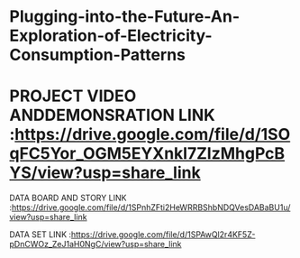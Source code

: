 # Plugging-into-the-Future-An-Exploration-of-Electricity-Consumption-Patterns

# PROJECT VIDEO ANDDEMONSRATION LINK :https://drive.google.com/file/d/1SOqFC5Yor_OGM5EYXnkl7ZIzMhgPcBYS/view?usp=share_link

DATA BOARD AND STORY LINK  :https://drive.google.com/file/d/1SPnhZFti2HeWRRBShbNDQVesDABaBU1u/view?usp=share_link

DATA SET LINK :https://drive.google.com/file/d/1SPAwQl2r4KF5Z-pDnCWOz_ZeJ1aH0NgC/view?usp=share_link
